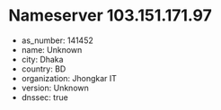 # Nameserver 103.151.171.97

* as_number: 141452
* name: Unknown
* city: Dhaka
* country: BD
* organization: Jhongkar IT
* version: Unknown
* dnssec: true
